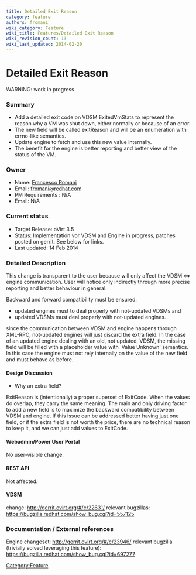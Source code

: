 ```yaml
---
title: Detailed Exit Reason
category: feature
authors: fromani
wiki_category: Feature
wiki_title: Features/Detailed Exit Reason
wiki_revision_count: 13
wiki_last_updated: 2014-02-20
---
```


# Detailed Exit Reason

WARNING: work in progress

### Summary

*   Add a detailed exit code on VDSM ExitedVmStats to represent the reason why a VM was shut down, either normally or because of an error.
*   The new field will be called exitReason and will be an enumeration with errno-like semantics.
*   Update engine to fetch and use this new value internally.
*   The benefit for the engine is better reporting and better view of the status of the VM.

### Owner

*   Name: [Francesco Romani](User:Fromani)
*   Email: <fromani@redhat.com>
*   PM Requirements : N/A
*   Email: N/A

### Current status

*   Target Release: oVirt 3.5
*   Status: Implementation vor VDSM and Engine in progress, patches posted on gerrit. See below for links.
*   Last updated: 14 Feb 2014

### Detailed Description

This change is transparent to the user because will only affect the VDSM <=> engine communication. User will notice only indirectly through more precise reporting and better behaviour in general.

Backward and forward compatibility must be ensured:

*   updated engines must to deal properly with not-updated VDSMs and
*   updated VDSMs must deal properly with not-updated engines.

since the communication between VDSM and engine happens through XML-RPC, not-updated engines will just discard the extra field. In the case of an updated engine dealing with an old, not updated, VDSM, the missing field will be filled with a placeholder value with 'Value Unknown' semantics. In this case the engine must not rely internally on the value of the new field and must behave as before.

#### Design Discussion

*   Why an extra field?

ExitReason is (intentionally) a proper superset of ExitCode. When the values do overlap, they carry the same meaning. The main and only driving factor to add a new field is to maximize the backward compatibility between VDSM and engine. If this issue can be addressed better having just one field, or if the extra field is not worth the price, there are no technical reason to keep it, and we can just add values to ExitCode.

#### Webadmin/Power User Portal

No user-visible change.

#### REST API

Not affected.

#### VDSM

change: <http://gerrit.ovirt.org/#/c/22631/> relevant bugzillas: <https://bugzilla.redhat.com/show_bug.cgi?id=557125>

### Documentation / External references

Engine changeset: <http://gerrit.ovirt.org/#/c/23946/> relevant bugzilla (trivially solved leveraging this feature): <https://bugzilla.redhat.com/show_bug.cgi?id=697277>

<Category:Feature>
